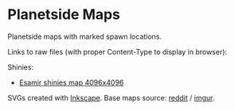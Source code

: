 ﻿# Planetside Maps

Planetside maps with marked spawn locations.

Links to raw files (with proper Content-Type to display in browser):  

Shinies:  
- [Esamir shinies map 4096x4096](https://raw.githack.com/ZashIn/planetside-maps/master/Esamir-shinies-map-4096.svg)

SVGs created with [Inkscape](https://inkscape.org).
Base maps source: [reddit](https://www.reddit.com/r/Planetside/comments/7whm9f/updated_highres_maps/) / [imgur](https://imgur.com/a/T5bV2).
